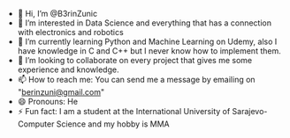 - 👋 Hi, I’m @B3rinZunic
- 👀 I’m interested in Data Science and everything that has a connection with electronics and robotics
- 🌱 I’m currently learning Python and Machine Learning on Udemy, also I have knowledge in C and C++ but I never know how to implement them.
- 💞️ I’m looking to collaborate on every project that gives me some experience and knowledge. 
- 📫 How to reach me: You can send me a message by emailing on "berinzuni@gmail.com"
- 😄 Pronouns: He
- ⚡ Fun fact: I am a student at the International University of Sarajevo-Computer Science and my hobby is MMA 

<!---
B3rinZunic/B3rinZunic is a ✨ special ✨ repository because its `README.md` (this file) appears on your GitHub profile.
You can click the Preview link to take a look at your changes.
--->
